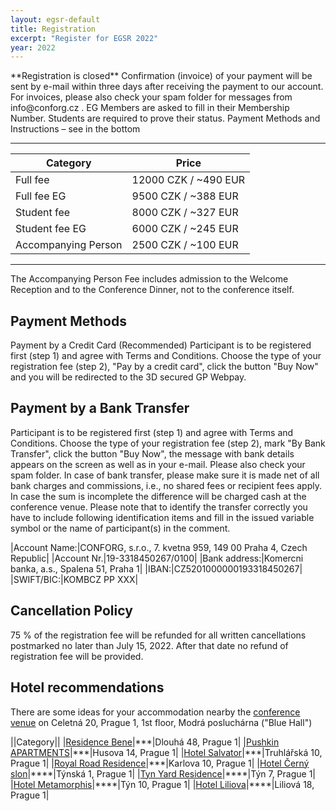 ```yaml
---
layout: egsr-default
title: Registration
excerpt: "Register for EGSR 2022"
year: 2022
---
```


<!-- We ask all participants to fill the <a href="http://www.conforg.cz/en/event/?event_id=20" target="_blank">Registration/Payment Form</a> in and pay their fee immediately together with registration by one of the two methods indicated below. Without payment the registration isn’t accepted. All payments must be realized before the conference to guarantee all conference services. Please notice that one has to agree with the conditions. Without this consent, the registration won’t be completed.  --> **Registration is closed** Confirmation (invoice) of your payment will be sent by e-mail within three days after receiving the payment to our account. For invoices, please also check your spam folder for messages from info@conforg.cz . EG Members are asked to fill in their Membership Number. Students are required to prove their status.  Payment Methods and Instructions  – see in the bottom


---

|Category          |Price                     |
|------------------|--------------------------|
|Full fee		   |12000 CZK / ~490 EUR      |
|Full fee EG       |9500 CZK / ~388 EUR        |
|Student fee       |8000 CZK / ~327 EUR       |
|Student fee EG    |6000 CZK / ~245 EUR       |
|Accompanying Person|2500 CZK / ~100 EUR      |

---
The Accompanying Person Fee includes admission to the Welcome Reception and to the Conference Dinner, not to the conference itself. 

## Payment Methods

Payment by a Credit Card (Recommended)
Participant is to be registered first (step 1) and agree with Terms and Conditions. Choose the type of your registration fee (step 2), "Pay by a credit card", click the button "Buy Now" and you will be redirected to the 3D secured GP Webpay. 



## Payment by a Bank Transfer 

Participant is to be registered first (step 1) and agree with Terms and Conditions. Choose the type of your registration fee (step 2), mark "By Bank Transfer", click the button "Buy Now", the message with bank details appears on the screen as well as in your e-mail. Please also check your spam folder. 
In case of bank transfer, please make sure it is made net of all bank charges and commissions, i.e., no shared fees or recipient fees apply. In case the sum is incomplete the difference will be charged cash at the conference venue. Please note that to identify the transfer correctly you have to include following identification items and fill in the issued variable symbol or the name of participant(s) in the comment. 

|Account Name:|CONFORG, s.r.o., 7. kvetna 959, 149 00 Praha 4, Czech Republic|
|Account Nr.|19-3318450267/0100|
|Bank address:|Komercni banka, a.s., Spalena 51, Praha 1|
|IBAN:|CZ5201000000193318450267|
|SWIFT/BIC:|KOMBCZ PP XXX|


## Cancellation Policy

75 % of the registration fee will be refunded for all written cancellations postmarked no later than July 15, 2022. After that date no refund of registration fee will be provided. 

## Hotel recommendations

There are some ideas for your accommodation nearby the [conference venue](https://www.google.com/maps/place/50°05'13.6"N+14°25'27.1"E/@50.0883759,14.4235657,18z) on Celetná 20, Prague 1, 1st floor, Modrá posluchárna ("Blue Hall")

||Category||
|[Residence Bene](https://www.residence-bene.cz/en/)|\*\*\*|Dlouhá 48, Prague 1|
|[Pushkin APARTMENTS](https://pushkin-apartments.hotel.cz/)|\*\*\*|Husova 14, Prague 1|
|[Hotel Salvator](https://www.salvator.cz/)|\*\*\*|Truhlářská 10, Prague 1|
|[Royal Road Residence](https://royal-road-residence.hotel.cz/)|\*\*\*|Karlova 10, Prague 1|
|[Hotel Černý slon](https://www.hotelcernyslon.cz/en/)|\*\*\*\*|Týnská 1, Prague 1|
|[Tyn Yard Residence](https://www.tynyardresidence.com/en/)|\*\*\*\*|Týn 7, Prague 1|
|[Hotel Metamorphis](https://www.hotelmetamorphis.cz/en)|\*\*\*\*|Týn 10, Prague 1|
|[Hotel Liliova](https://www.hotelliliova.com/)|\*\*\*\*|Liliová 18, Prague 1|
